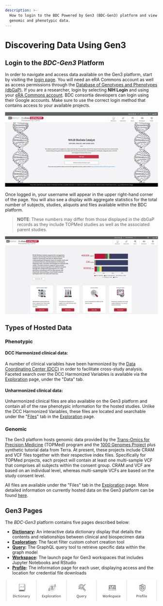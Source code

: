 ```yaml
---
description: >-
  How to login to the BDC Powered by Gen3 (BDC-Gen3) platform and view available
  genomic and phenotypic data.
---
```


# Discovering Data Using Gen3

## Login to the _BDC-Gen3_ Platform <a href="#login-to-nhlbi-biodata-catalyst-gen3" id="login-to-nhlbi-biodata-catalyst-gen3"></a>

In order to navigate and access data available on the Gen3 platform, start by visiting the [login page](https://gen3.biodatacatalyst.nhlbi.nih.gov/login). You will need an eRA Commons account as well as access permissions through the [Database of Genotypes and Phenotypes (dbGaP)](https://www.ncbi.nlm.nih.gov/gap/). If you are a researcher, login by selecting **NIH Login** and using your [eRA Commons account](https://public.era.nih.gov/commons/public/login.do). BDC consortia developers can login using their Google accounts. Make sure to use the correct login method that contains access to your available projects.

![](../../../.gitbook/assets/Gen3-login.png)

Once logged in, your username will appear in the upper right-hand corner of the page. You will also see a display with aggregate statistics for the total number of subjects, studies, aliquots and files available within the BDC platform.

> **NOTE**: These numbers may differ from those displayed in the dbGaP records as they include TOPMed studies as well as the associated parent studies.&#x20;

![Post-login view of the BDC-Gen3 front page.](../../../.gitbook/assets/BDC_Dec20_firstpage_after_login.png)

## Types of Hosted Data <a href="#types-of-hosted-data" id="types-of-hosted-data"></a>

### Phenotypic <a href="#phenotypic" id="phenotypic"></a>

#### DCC Harmonized clinical data:  <a href="#dcc-harmonized-clinical-data" id="dcc-harmonized-clinical-data"></a>

A number of clinical variables have been harmonized by the [Data Coordinating Center (DCC)](https://www.nhlbiwgs.org/group/dcc) in order to facilitate cross-study analysis. Faceted search over the DCC Harmonized Variables is available via the [Exploration](exploration.md) page, under the "Data" tab.

#### Unharmonized clinical data:  <a href="#unharmonized-clinical-data" id="unharmonized-clinical-data"></a>

Unharmonized clinical files are also available on the Gen3 platform and contain all of the raw phenotypic information for the hosted studies. Unlike the DCC Harmonized Variables, these files are located and searchable under the "[Files](exploration.md#the-files-tab)" tab in the [Exploration](exploration.md) page.

### Genomic <a href="#genomic" id="genomic"></a>

The Gen3 platform hosts genomic data provided by the [Trans-Omics for Precision Medicine](https://www.nhlbiwgs.org/) (TOPMed) program and the [1000 Genomes Project](https://www.internationalgenome.org/) plus synthetic tutorial data from Terra. At present, these projects include CRAM and VCF files together with their respective index files. Specifically for TOPMed projects, each project will contain at least one multi-sample VCF that comprises all subjects within the consent group. CRAM and VCF are based on an individual level, whereas multi-sample VCFs are based on the study consent level.

All files are available under the "Files" tab in the [Exploration](exploration.md#the-files-tab) page. More detailed information on currently hosted data on the Gen3 platform can be found [here](parent-study-versus-topmed-study.md).



## Gen3 Pages <a href="#gen3-pages" id="gen3-pages"></a>

The _BDC-Gen3_ platform contains five pages described below:

* [**Dictionary**](dictionary.md)**:** An interactive data dictionary display that details the contents and relationships between clinical and biospecimen data
* [**Exploration**](exploration.md)**:** The facet filter custom cohort creation tool
* [**Query**](query.md)**:** The GraphQL query tool to retrieve specific data within the graph model
* [**Workspace**](workspace.md)**:** The launch page for Gen3 workspaces that includes Jupyter Notebooks and RStudio
* [**Profile**](profile.md)**:** The information page for each user, displaying access and the location for credential file downloads

![The BDC-Gen3 Pages.](../../../.gitbook/assets/Page_toolbar.png)
